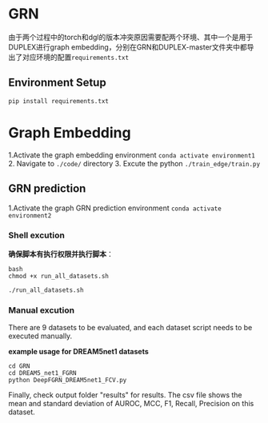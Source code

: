 # GRN

由于两个过程中的torch和dgl的版本冲突原因需要配两个环境、其中一个是用于DUPLEX进行graph embedding，分别在GRN和DUPLEX-master文件夹中都导出了对应环境的配置`requirements.txt`



## Environment Setup

```
pip install requirements.txt
```



# Graph Embedding

1.Activate the graph embedding environment `conda activate environment1`
2. Navigate to `./code/` directory
3. Excute the python `./train_edge/train.py` 



## GRN prediction

1.Activate the graph GRN prediction environment `conda activate environment2`
### Shell excution
**确保脚本有执行权限并执行脚本**：

```
bash
chmod +x run_all_datasets.sh

./run_all_datasets.sh

```
### Manual excution
There are 9 datasets to be evaluated, and each dataset script needs to be executed manually.

**example usage for DREAM5net1 datasets**

```
cd GRN
cd DREAM5_net1_FGRN
python DeepFGRN_DREAM5net1_FCV.py
```

Finally, check output folder "results" for results. The csv file shows the mean and standard deviation of AUROC, MCC, F1, Recall, Precision  on this dataset.








